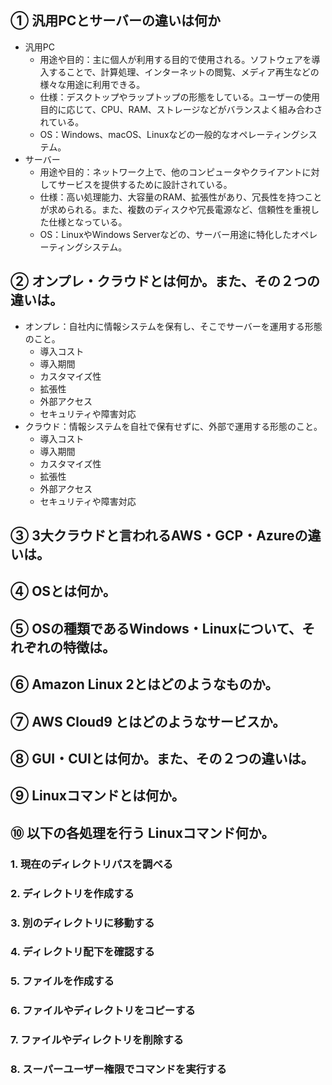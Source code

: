 ## ① 汎用PCとサーバーの違いは何か

* 汎用PC
  * 用途や目的：主に個人が利用する目的で使用される。ソフトウェアを導入することで、計算処理、インターネットの閲覧、メディア再生などの様々な用途に利用できる。
  * 仕様：デスクトップやラップトップの形態をしている。ユーザーの使用目的に応じて、CPU、RAM、ストレージなどがバランスよく組み合わされている。
  * OS：Windows、macOS、Linuxなどの一般的なオペレーティングシステム。
* サーバー
  * 用途や目的：ネットワーク上で、他のコンピュータやクライアントに対してサービスを提供するために設計されている。
  * 仕様：高い処理能力、大容量のRAM、拡張性があり、冗長性を持つことが求められる。また、複数のディスクや冗長電源など、信頼性を重視した仕様となっている。
  * OS：LinuxやWindows Serverなどの、サーバー用途に特化したオペレーティングシステム。

## ② オンプレ・クラウドとは何か。また、その２つの違いは。

* オンプレ：自社内に情報システムを保有し、そこでサーバーを運用する形態のこと。
  * 導入コスト
  * 導入期間
  * カスタマイズ性
  * 拡張性
  * 外部アクセス
  * セキュリティや障害対応
* クラウド：情報システムを自社で保有せずに、外部で運用する形態のこと。
  * 導入コスト
  * 導入期間
  * カスタマイズ性
  * 拡張性
  * 外部アクセス
  * セキュリティや障害対応

## ③ 3大クラウドと言われるAWS・GCP・Azureの違いは。

## ④ OSとは何か。

## ⑤ OSの種類であるWindows・Linuxについて、それぞれの特徴は。

## ⑥ Amazon Linux 2とはどのようなものか。

## ⑦ AWS Cloud9 とはどのようなサービスか。

## ⑧ GUI・CUIとは何か。また、その２つの違いは。

## ⑨ Linuxコマンドとは何か。

## ⑩ 以下の各処理を行う Linuxコマンド何か。

### 1. 現在のディレクトリパスを調べる

### 2. ディレクトリを作成する

### 3. 別のディレクトリに移動する

### 4. ディレクトリ配下を確認する

### 5. ファイルを作成する

### 6. ファイルやディレクトリをコピーする

### 7. ファイルやディレクトリを削除する

### 8. スーパーユーザー権限でコマンドを実行する
